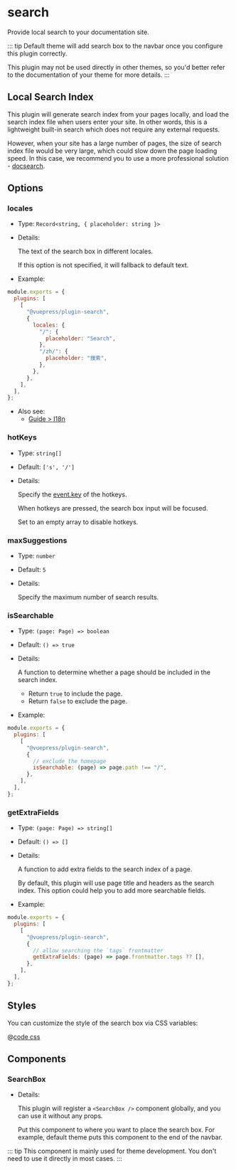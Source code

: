 # search

<NpmBadge package="@vuepress/plugin-search" />

Provide local search to your documentation site.

::: tip
Default theme will add search box to the navbar once you configure this plugin correctly.

This plugin may not be used directly in other themes, so you'd better refer to the documentation of your theme for more details.
:::

## Local Search Index

This plugin will generate search index from your pages locally, and load the search index file when users enter your site. In other words, this is a lightweight built-in search which does not require any external requests.

However, when your site has a large number of pages, the size of search index file would be very large, which could slow down the page loading speed. In this case, we recommend you to use a more professional solution - [docsearch](./docsearch.md).

## Options

### locales

- Type: `Record<string, { placeholder: string }>`

- Details:

  The text of the search box in different locales.

  If this option is not specified, it will fallback to default text.

- Example:

```js
module.exports = {
  plugins: [
    [
      "@vuepress/plugin-search",
      {
        locales: {
          "/": {
            placeholder: "Search",
          },
          "/zh/": {
            placeholder: "搜索",
          },
        },
      },
    ],
  ],
};
```

- Also see:
  - [Guide > I18n](../../guide/i18n.md)

### hotKeys

- Type: `string[]`

- Default: `['s', '/']`

- Details:

  Specify the [event.key](http://keycode.info/) of the hotkeys.

  When hotkeys are pressed, the search box input will be focused.

  Set to an empty array to disable hotkeys.

### maxSuggestions

- Type: `number`

- Default: `5`

- Details:

  Specify the maximum number of search results.

### isSearchable

- Type: `(page: Page) => boolean`

- Default: `() => true`

- Details:

  A function to determine whether a page should be included in the search index.

  - Return `true` to include the page.
  - Return `false` to exclude the page.

- Example:

```js
module.exports = {
  plugins: [
    [
      "@vuepress/plugin-search",
      {
        // exclude the homepage
        isSearchable: (page) => page.path !== "/",
      },
    ],
  ],
};
```

### getExtraFields

- Type: `(page: Page) => string[]`

- Default: `() => []`

- Details:

  A function to add extra fields to the search index of a page.

  By default, this plugin will use page title and headers as the search index. This option could help you to add more searchable fields.

- Example:

```js
module.exports = {
  plugins: [
    [
      "@vuepress/plugin-search",
      {
        // allow searching the `tags` frontmatter
        getExtraFields: (page) => page.frontmatter.tags ?? [],
      },
    ],
  ],
};
```

## Styles

You can customize the style of the search box via CSS variables:

@[code css](@vuepress/plugin-search/src/client/styles/vars.css)

## Components

### SearchBox

- Details:

  This plugin will register a `<SearchBox />` component globally, and you can use it without any props.

  Put this component to where you want to place the search box. For example, default theme puts this component to the end of the navbar.

::: tip
This component is mainly used for theme development. You don't need to use it directly in most cases.
:::

